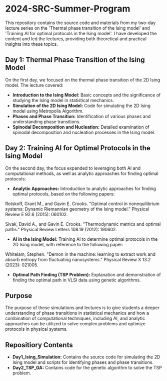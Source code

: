 # 2024-SRC-Summer-Program
This repository contains the source code and materials from my two-day lecture series on the 'Thermal phase transition of the Ising model' and 'Training AI for optimal protocols in the Ising model'. I have developed the content and led the lectures, providing both theoretical and practical insights into these topics.

## Day 1: Thermal Phase Transition of the Ising Model
On the first day, we focused on the thermal phase transition of the 2D Ising model. The lecture covered:

- **Introduction to the Ising Model:** Basic concepts and the significance of studying the Ising model in statistical mechanics.
- **Simulation of the 2D Ising Model:** Code for simulating the 2D Ising model using Metropolis Algorithm.
- **Phases and Phase Transition:** Identification of various phases and understanding phase transitions.
- **Spinodal Decomposition and Nucleation:** Detailed examination of spinodal decomposition and nucleation processes in the Ising model.

## Day 2: Training AI for Optimal Protocols in the Ising Model
  
On the second day, the focus expanded to leveraging both AI and computational methods, as well as analytic approaches for finding optimal protocols:

- **Analytic Approaches:** Introduction to analytic approaches for finding optimal protocols, based on the following papers:

Rotskoff, Grant M., and Gavin E. Crooks. "Optimal control in nonequilibrium systems: Dynamic Riemannian geometry of the Ising model." Physical Review E 92.6 (2015): 060102.


Sivak, David A., and Gavin E. Crooks. "Thermodynamic metrics and optimal paths." Physical Review Letters 108.19 (2012): 190602.

- **AI in the Ising Model:** Training AI to determine optimal protocols in the 2D Ising model, with reference to the following paper:

Whitelam, Stephen. "Demon in the machine: learning to extract work and absorb entropy from fluctuating nanosystems." Physical Review X 13.2 (2023): 021005.

- **Optimal Path Finding (TSP Problem):** Explanation and demonstration of finding the optimal path in VLSI data using genetic algorithms.

## Purpose
The purpose of these simulations and lectures is to give students a deeper understanding of phase transitions in statistical mechanics and how a combination of computational techniques, including AI, and analytic approaches can be utilized to solve complex problems and optimize protocols in physical systems.

## Repositiory Contents

- **Day1_Ising_Simulation:** Contains the source code for simulating the 2D Ising model and scripts for identifying phases and phase transitions.
- **Day2_TSP_GA:** Contains code for the genetic algorithm to solve the TSP problem.



